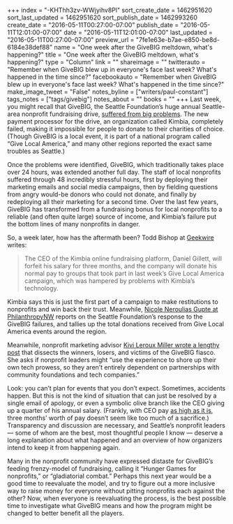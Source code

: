 +++
index = "-KHThh3zv-WWjyihv8Pl"
sort_create_date = 1462951620
sort_last_updated = 1462951620
sort_publish_date = 1462993260
create_date = "2016-05-11T00:27:00-07:00"
publish_date = "2016-05-11T12:01:00-07:00"
date = "2016-05-11T12:01:00-07:00"
last_updated = "2016-05-11T00:27:00-07:00"
preview_url = "7fe1e63e-b7ae-e850-be8d-6184e38def88"
name = "One week after the GiveBIG meltdown, what's happening?"
title = "One week after the GiveBIG meltdown, what's happening?"
type = "Column"
link = ""
shareimage = ""
twitterauto = "Remember when GiveBIG blew up in everyone's face last week? What's happened in the time since?"
facebookauto = "Remember when GiveBIG blew up in everyone's face last week? What's happened in the time since?"
make_image_tweet = "False"
notes_byline = ["writers/paul-constant"]
tags_notes = ["tags/givebig"]
notes_about = ""
books = ""
+++
Last week, you might recall that GiveBIG, the Seattle Foundation’s huge annual Seattle-area nonprofit fundraising drive, [suffered from big problems]( http://seattlereviewofbooks.com/notes/2016/05/03/a-quick-note-on-problems-with-givebig/). The new payment processor for the drive, an organization called Kimbia, completely failed, making it impossible for people to donate to their charities of choice. (Though GiveBIG is a local event, it is part of a national program called “Give Local America,” and many other regions reported the exact same troubles as Seattle.)

Once the problems were identified, GiveBIG, which traditionally takes place over 24 hours, was extended another full day. The staff of local nonprofits suffered through 48 incredibly stressful hours, first by deploying their marketing emails and social media campaigns, then by fielding questions from angry would-be donors who could not donate, and finally by redeploying all their marketing for a second time. Over the last few years, GiveBIG has transformed from a fundraising bonus for local nonprofits to a reliable (and often quite large) source of income, and Kimbia’s failure put the bottom lines of many nonprofits in danger.

So, a week later, how has the aftermath been? Todd Bishop at [Geekwire]( http://www.geekwire.com/2016/kimbia-ceo-forfeit-salary-3-months-response-tech-problems/) writes:
<blockquote>The CEO of the Kimbia online fundraising platform, Daniel Gillett, will forfeit his salary for three months, and the company will donate his normal pay to groups that took part in last week’s Give Local America campaign, which was hampered by problems with Kimbia’s technology.</blockquote>

Kimbia says this is just the first part of a campaign to make restitutions to nonprofits and win back their trust. Meanwhile, [Nicole Neroulias Gupte at PhilanthropyNW](https://philanthropynw.org/news/giving-day-platform-offers-apology-refunds-community-foundations) reports on the Seattle Foundation’s response to the GiveBIG failures, and tallies up the total donations received from Give Local America events around the region.

Meanwhile, nonprofit marketing advisor [Kivi Leroux Miller wrote a lengthy post]( http://www.nonprofitmarketingguide.com/blog/2016/05/10/the-heroes-and-villains-of-the-give-local-america-story-givedaylessons/) that dissects the winners, losers, and victims of the GiveBIG fiasco. She asks if nonprofit leaders might “use the experience to shore up their own tech prowess, so they aren’t entirely dependent on partnerships with community foundations and tech companies.”

Look: you can’t plan for events that you don’t expect. Sometimes, accidents happen. But this is not the kind of situation that can just be resolved by a single email of apology, or even a symbolic olive branch like the CEO giving up a quarter of his annual salary. (Frankly, with CEO pay [as high as it is](http://www.epi.org/publication/ceo-pay-has-grown-90-times-faster-than-typical-worker-pay-since-1978/),  three months’ worth of pay doesn’t seem like too much of a sacrifice.) Transparency and discussion are necessary, and Seattle’s nonprofit leaders — some of whom are the best, most thoughtful people I know  — deserve a long explanation about what happened and an overview of how organizers intend to keep it from happening again.

Many in the nonprofit community have expressed distaste for GiveBIG’s feeding frenzy-model of fundraising, calling it “Hunger Games for nonprofits,” or “gladiatorial combat.” Perhaps this next year would be a good time to reevaluate the model, and try to figure out a more inclusive way to raise money for everyone without pitting nonprofits each against the other? Now, when everyone is reevaluating the process, is the best possible time to investigate what GiveBIG means and how the program might be changed to better benefit all the players.
